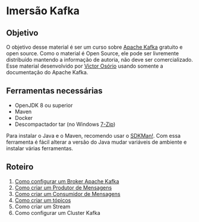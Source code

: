 # Imersão Kafka

## Objetivo

O objetivo desse material é ser um curso sobre [Apache Kafka](https://kafka.apache.org/) gratuito e open source. Como o material é Open Source, ele pode ser livremente distribuído mantendo a informação de autoria, não deve ser comercializado. Esse material desenvolvido por [Victor Osório](github.com/vepo/) usando somente a documentação do Apache Kafka.

## Ferramentas necessárias

* OpenJDK 8 ou superior
* Maven
* Docker
* Descompactador tar (no Windows [7-Zip](https://7-zip.org/download.html))

Para instalar o Java e o Maven, recomendo usar o [SDKMan!](https://sdkman.io/install). Com essa ferramenta é fácil alterar a versão do Java mudar variáveis de ambiente e instalar várias ferramentas.

## Roteiro

1. [Como configurar um Broker Apache Kafka](./01-configurar-broker-kafka.md)
2. [Como criar um Produtor de Mensagens](./02-criando-um-produtor.md)
3. [Como criar um Consumidor de Mensagens](./03-criando-um-consumidor.md)
4. [Como criar um tópicos](./04-criando-um-topico.md)
5. Como criar um Stream
6. Como configurar um Cluster Kafka